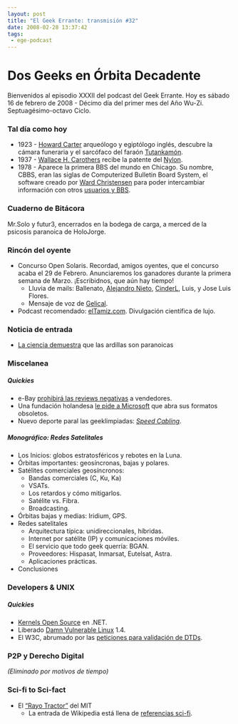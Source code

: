 ```yaml
---
layout: post
title: "El Geek Errante: transmisión #32"
date: 2008-02-28 13:37:42
tags:
 - ege-podcast
---
```


# Dos Geeks en Órbita Decadente
Bienvenidos al episodio XXXII del podcast del Geek Errante. Hoy es sábado 16 de febrero de 2008 - Décimo día del primer mes del Año Wu-Zi. Septuagésimo-octavo Ciclo.

### Tal día como hoy
- 1923 - [Howard Carter](https://en.wikipedia.org/wiki/Howard_Carter) arqueólogo y egiptólogo inglés, descubre la cámara funeraria y el sarcófaco del faraón [Tutankamón](https://es.wikipedia.org/wiki/Tutankam%C3%B3n).
- 1937 - [Wallace H. Carothers](https://en.wikipedia.org/wiki/Wallace_Carothers) recibe la patente del [Nylon](https://en.wikipedia.org/wiki/Nylon).
- 1978 - Aparece la primera BBS del mundo en Chicago. Su nombre, CBBS, eran las siglas de Computerized Bulletin Board System, el software creado por [Ward Christensen](https://en.wikipedia.org/wiki/Ward_Christensen) para poder intercambiar información con otros [usuarios y BBS](http://www.bbsdocumentary.com/).

### Cuaderno de Bitácora
Mr.Solo y futur3, encerrados en la bodega de carga, a merced de la psicosis paranoica de HoloJorge.

### Rincón del oyente
- Concurso Open Solaris. Recordad, amigos oyentes, que el concurso acaba el 29 de Febrero. Anunciaremos los ganadores durante la primera semana de Marzo. ¡Escribidnos, que aún hay tiempo!
    - Lluvia de mails: Ballenato, [Alejandro Nieto](http://vacasueca.blogspot.com.es/), [CinderL](http://cinderl.myblog.es/), Luis, y Jose Luis Flores.
    - Mensaje de voz de [Gelical](http://web.archive.org/web/20090802031533/http://patacaminuta.net/).
- Podcast recomendado: [elTamiz.com](http://eltamiz.com/). Divulgación científica de lujo.

### Noticia de entrada
- [La ciencia demuestra](http://web.archive.org/web/20090722100307/http://www.environmentalgraffiti.com/ecology/squirrels-are-sneaky/704) que las ardillas son paranoicas

### Miscelanea

##### Quickies
- e-Bay [prohibirá las reviews negativas](http://news.bbc.co.uk/2/hi/business/7228460.stm) a vendedores.
- Una fundación holandesa [le pide a Microsoft](https://nlnet.nl/press/20080118-formats.html) que abra sus formatos obsoletos.
- Nuevo deporte paral las geeklimpiadas: [*Speed Cabling*](https://makezine.com/2008/02/14/speedcabling-brings-out-y/).

##### Monográfico: Redes Satelitales
- Los Inicios: globos estratosféricos y rebotes en la Luna.
- Órbitas importantes: geosíncronas, bajas y polares.
- Satélites comerciales geosíncronos:
    - Bandas comerciales (C, Ku, Ka)
    - VSATs.
    - Los retardos y cómo mitigarlos.
    - Satélite vs. Fibra.
    - Broadcasting.
- Órbitas bajas y medias: Iridium, GPS.
- Redes satelitales
    - Arquitectura típica: unidireccionales, híbridas.
    - Internet por satélite (IP) y comunicaciones móviles.
    - El servicio que todo geek querría: BGAN.
    - Proveedores: Hispasat, Inmarsat, Eutelsat, Astra.
    - Aplicaciones prácticas.
- Conclusiones

### Developers & UNIX

##### Quickies
- [Kernels Open Source](http://arstechnica.com/information-technology/2008/02/developers-create-open-source-os-kernels-using-net-tools/) en .NET.
- Liberado [Damn Vulnerable Linux](http://distrowatch.com/table.php?distribution=DVL) 1.4.
- El W3C, abrumado por las [peticiones para validación de DTDs](https://developers.slashdot.org/story/08/02/08/2238228/w3c-gets-excessive-dtd-traffic).

### P2P y Derecho Digital
*(Eliminado por motivos de tiempo)*

### Sci-fi to Sci-fact
- El [“Rayo Tractor”](https://www.eurekalert.org/pub_releases/2007-10/miot-md103007.php) del MIT
    - La entrada de Wikipedia está llena de [referencias sci-fi](https://en.wikipedia.org/wiki/Tractor_beam#Fiction).

